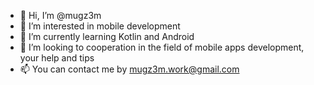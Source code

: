 - 👋 Hi, I’m @mugz3m
- 👀 I’m interested in mobile development
- 🌱 I’m currently learning Kotlin and Android
- 💞️ I’m looking to cooperation in the field of mobile apps development, your help and tips
- 📫 You can contact me by mugz3m.work@gmail.com

<!---
mugz3m/mugz3m is a ✨ special ✨ repository because its `README.md` (this file) appears on your GitHub profile.
You can click the Preview link to take a look at your changes.
--->
